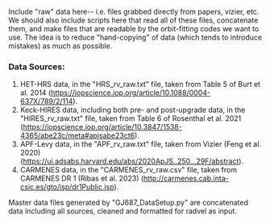 Include "raw" data here-- i.e. files grabbed directly from papers, vizier, etc.
We should also include scripts here that read all of these files, concatenate them,
and make files that are readable by the orbit-fitting codes we want to use. The idea
is to reduce "hand-copying" of data (which tends to introduce mistakes) as much 
as possible.

### Data Sources:
1. HET-HRS data, in the "HRS_rv_raw.txt" file, taken from Table 5 of Burt et al. 2014 (https://iopscience.iop.org/article/10.1088/0004-637X/789/2/114).
2. Keck-HIRES data, including both pre- and post-upgrade data, in the "HIRES_rv_raw.txt" file, taken from Table 6 of Rosenthal et al. 2021 (https://iopscience.iop.org/article/10.3847/1538-4365/abe23c/meta#apjsabe23ct6).
3. APF-Levy data, in the "APF_rv_raw.txt" file, taken from Vizier (Feng et al. 2020) (https://ui.adsabs.harvard.edu/abs/2020ApJS..250...29F/abstract).
4. CARMENES data, in the "CARMENES_rv_raw.csv" file, taken from CARMENES DR 1 (Ribas et al. 2023) (http://carmenes.cab.inta-csic.es/gto/jsp/dr1Public.jsp).

Master data files generated by "GJ687_DataSetup.py" are concatenated data including all sources, cleaned and formatted for radvel as input.
